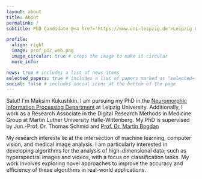 ```yaml
---
layout: about
title: About
permalink: /
subtitle: PhD Candidate @<a href='https://www.uni-leipzig.de'>Leipzig University</a> and Research Associate @<a href='https://www.uni-halle.de'>Martin Luther University Halle-Wittenberg</a>

profile:
  align: right
  image: prof_pic_web.png
  image_circular: true # crops the image to make it circular
  more_info:

news: true # includes a list of news items
selected_papers: true # includes a list of papers marked as "selected={true}"
social: false # includes social icons at the bottom of the page
---
```


Salut! I'm Maksim Kukushkin. I am pursuing my PhD in the <a href="https://nmi.informatik.uni-leipzig.de/"> Neuromorphic Information Processing Department</a> at Leipzig University. Additionally, I work as a Research Associate in the Digital Research Methods in Medicine Group at Martin Luther University Halle-Wittenberg. My PhD is supervised by Jun.-Prof. Dr. Thomas Schmid and <a href="https://nmi.informatik.uni-leipzig.de/staff/prof-dr-martin-bogdan/">Prof. Dr. Martin Bogdan</a>

My research interests lie at the intersection of machine learning, computer vision, and medical image analysis. I am particularly interested in developing algorithms for the analysis of high-dimensional data, such as hyperspectral images and videos, with a focus on classification tasks. My work involves exploring novel approaches to improve the accuracy and efficiency of these algorithms in real-world applications.
